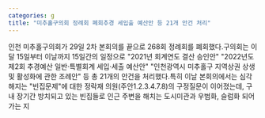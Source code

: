 ```yaml
---
categories: g
title: "미추홀구의회 정례회 폐회추경 세입출 예산안 등 21개 안건 처리"
---
```

인천 미추홀구의회가 29일 2차 본회의를 끝으로 268회 정례회를 폐회했다.구의회는 이달 15일부터 이날까지 15일간의 일정으로 "2021년 회계연도 결산 승인안" "2022년도 제2회 추경예산 일반·특별회계 세입·세출 예산안" "인천광역시 미추홀구 지역상권 상생 및 활성화에 관한 조례안" 등 총 21개의 안건을 처리했다.특히 이날 본회의에서는 심각해지는 "빈집문제"에 대한 정락재 의원(주안1.2.3.4.7.8)의 구정질문이 이어졌는데, 구 내 장기간 방치되고 있는 빈집들로 인근 주변을 해치는 도시미관과 우범화, 슬럼화 되어가는 지